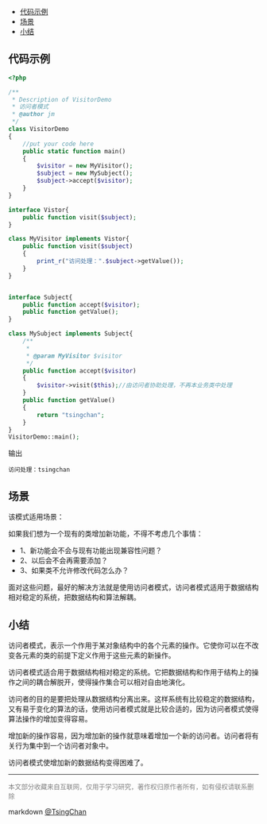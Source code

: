 
<!-- TOC -->

- [代码示例](#代码示例)
- [场景](#场景)
- [小结](#小结)

<!-- /TOC -->

## 代码示例

```php
<?php

/**
 * Description of VisitorDemo
 * 访问者模式
 * @author jm
 */
class VisitorDemo
{
    //put your code here
    public static function main()
    {
        $visitor = new MyVisitor();
        $subject = new MySubject();
        $subject->accept($visitor);
    }
}

interface Vistor{
    public function visit($subject);
}

class MyVisitor implements Vistor{
    public function visit($subject)
    {
        print_r("访问处理：".$subject->getValue());
    }
}


interface Subject{
    public function accept($visitor);
    public function getValue();
}

class MySubject implements Subject{
    /**
     * 
     * @param MyVisitor $visitor
     */
    public function accept($visitor)
    {
        $visitor->visit($this);//由访问者协助处理，不再本业务类中处理
    }
    public function getValue()
    {
        return "tsingchan";
    }
}
VisitorDemo::main();

```
输出
```
访问处理：tsingchan
```
## 场景

该模式适用场景：

如果我们想为一个现有的类增加新功能，不得不考虑几个事情：
- 1、新功能会不会与现有功能出现兼容性问题？
- 2、以后会不会再需要添加？
- 3、如果类不允许修改代码怎么办？

面对这些问题，最好的解决方法就是使用访问者模式，访问者模式适用于数据结构相对稳定的系统，把数据结构和算法解耦。

## 小结

访问者模式，表示一个作用于某对象结构中的各个元素的操作。它使你可以在不改变各元素的类的前提下定义作用于这些元素的新操作。

访问者模式适合用于数据结构相对稳定的系统。它把数据结构和作用于结构上的操作之间的耦合解脱开，使得操作集合可以相对自由地演化。

访问者的目的是要把处理从数据结构分离出来。这样系统有比较稳定的数据结构，又有易于变化的算法的话，使用访问者模式就是比较合适的，因为访问者模式使得算法操作的增加变得容易。

增加新的操作容易，因为增加新的操作就意味着增加一个新的访问者。访问者将有关行为集中到一个访问者对象中。

访问者模式使增加新的数据结构变得困难了。



----
<font size=2 color='grey'>本文部分收藏来自互联网，仅用于学习研究，著作权归原作者所有，如有侵权请联系删除</font>

markdown [@TsingChan](http://www.9ong.com/) 